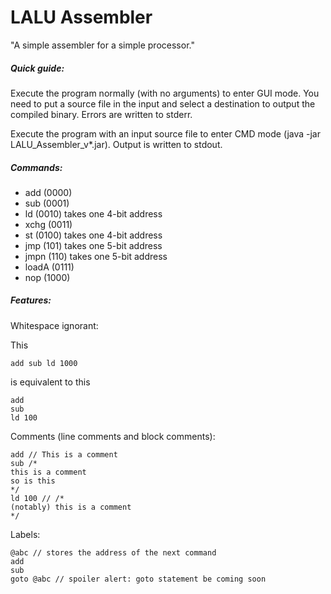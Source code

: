 LALU Assembler
==============

"A simple assembler for a simple processor."

##### Quick guide:

Execute the program normally (with no arguments) to enter GUI mode. You need to put a source file in the input and select a destination to output the compiled binary. Errors are written to stderr.

Execute the program with an input source file to enter CMD mode (java -jar LALU_Assembler_v*.jar). Output is written to stdout.

##### Commands:
- add (0000)
- sub (0001)
- ld (0010) takes one 4-bit address
- xchg (0011)
- st (0100) takes one 4-bit address
- jmp (101) takes one 5-bit address
- jmpn (110) takes one 5-bit address
- loadA (0111)
- nop (1000)

##### Features:
Whitespace ignorant:

This

    add sub ld 1000
    
is equivalent to this

    add
    sub
    ld 100

Comments (line comments and block comments):

    add // This is a comment
    sub /*
    this is a comment
    so is this
    */
    ld 100 // /*
    (notably) this is a comment
    */


Labels:

    @abc // stores the address of the next command
    add
    sub
    goto @abc // spoiler alert: goto statement be coming soon
